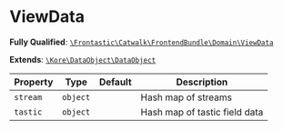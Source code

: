 #  ViewData

**Fully Qualified**: [`\Frontastic\Catwalk\FrontendBundle\Domain\ViewData`](../../../../src/php/FrontendBundle/Domain/ViewData.php)

**Extends**: [`\Kore\DataObject\DataObject`](https://github.com/kore/DataObject)

Property|Type|Default|Description
--------|----|-------|-----------
`stream`|`object`||Hash map of streams
`tastic`|`object`||Hash map of tastic field data

